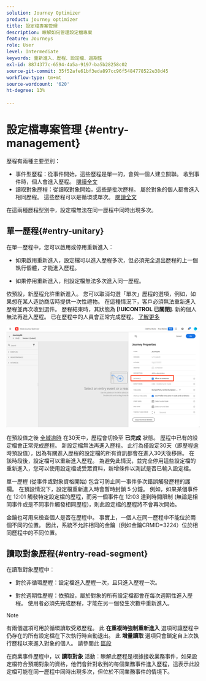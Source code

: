 ```yaml
---
solution: Journey Optimizer
product: journey optimizer
title: 設定檔專案管理
description: 瞭解如何管理設定檔專案
feature: Journeys
role: User
level: Intermediate
keywords: 重新進入、歷程、設定檔、週期性
exl-id: 8874377c-6594-4a5a-9197-ba5b28258c02
source-git-commit: 35f52afe61bf3eda897cc96f5484778522e38d45
workflow-type: tm+mt
source-wordcount: '620'
ht-degree: 13%

---
```



# 設定檔專案管理 {#entry-management}

歷程有兩種主要型別：

* 事件型歷程：從事件開始，這些歷程是單一的，會與一個人建立關聯。 收到事件時，個人會進入歷程。 [閱讀全文](#entry-unitary)
* 讀取對象歷程：從讀取對象開始，這些是批次歷程。 屬於對象的個人都會進入相同歷程。 這些歷程可以是循環或單次。 [閱讀全文](#entry-read-segment)

在這兩種歷程型別中，設定檔無法在同一歷程中同時出現多次。

## 單一歷程{#entry-unitary}

在單一歷程中，您可以啟用或停用重新進入：

* 如果啟用重新進入，設定檔可以進入歷程多次，但必須完全退出歷程的上一個執行個體，才能進入歷程。

* 如果停用重新進入，則設定檔無法多次進入同一歷程。

依預設，新歷程允許重新進入。 您可以取消勾選「單次」歷程的選項，例如，如果想在某人造訪商店時提供一次性禮物。 在這種情況下，客戶必須無法重新進入歷程並再次收到選件。 歷程結束時，其狀態為 **[!UICONTROL 已關閉]**. 新的個人無法再進入歷程。 已在歷程中的人員會正常完成歷程。 [了解更多](journey-gs.md#entrance)

![](assets/journey-re-entrance.png)

在預設值之後 [全域逾時](journey-gs.md#global_timeout) 在30天中，歷程會切換至 **已完成** 狀態。 歷程中已有的設定檔會正常完成歷程。 新設定檔無法再進入歷程。 此行為僅設定30天（即歷程逾時預設值），因為有關進入歷程的設定檔的所有資訊都會在進入30天後移除。 在該時段後，設定檔可以重新進入歷程。 為避免此情況，並完全停用這些設定檔的重新進入，您可以使用設定檔或受眾資料，新增條件以測試是否已輸入設定檔。

<!--
Due to the 30-day journey timeout, when journey re-entrance is not allowed, we cannot make sure the re-entrance blocking will work more than 30 days. Indeed, as we remove all information about persons who entered the journey 30 days after they enter, we cannot know the person entered previously, more than 30 days ago. -->

單一歷程 (從事件或對象資格開始) 包含可防止同一事件多次錯誤觸發歷程的護欄。 在預設情況下，設定檔重新進入時會暫時封鎖 5 分鐘。 例如，如果某個事件在 12:01 觸發特定設定檔的歷程，而另一個事件在 12:03 達到時間限制 (無論是相同事件或是不同事件觸發相同歷程)，則此設定檔的歷程將不會再次開始。

金鑰也可用來檢查個人是否在歷程中。 事實上，一個人在同一歷程中不能位於兩個不同的位置。 因此，系統不允許相同的金鑰（例如金鑰CRMID=3224）位於相同歷程中的不同位置。

## 讀取對象歷程{#entry-read-segment}

在讀取對象歷程中：

* 對於非循環歷程：設定檔進入歷程一次，且只進入歷程一次。

* 對於週期性歷程：依預設，屬於對象的所有設定檔都會在每次週期性進入歷程。 使用者必須先完成歷程，才能在另一個發生次數中重新進入。

>[!NOTE]
>
>有兩個選項可用於循環讀取受眾歷程。 此 **在重複時強制重新進入** 選項可讓歷程中仍存在的所有設定檔在下次執行時自動退出。 此 **增量讀取** 選項只會鎖定自上次執行歷程以來進入對象的個人。 請參閱此 [區段](../building-journeys/read-audience.md#configuring-segment-trigger-activity)

在商業事件歷程中，以 **讀取對象** 活動：瞭解此歷程是根據接收業務事件，如果設定檔符合預期對象的資格，他們會針對收到的每個業務事件進入歷程，這表示此設定檔可能在同一歷程中同時出現多次，但位於不同業務事件的情境下。